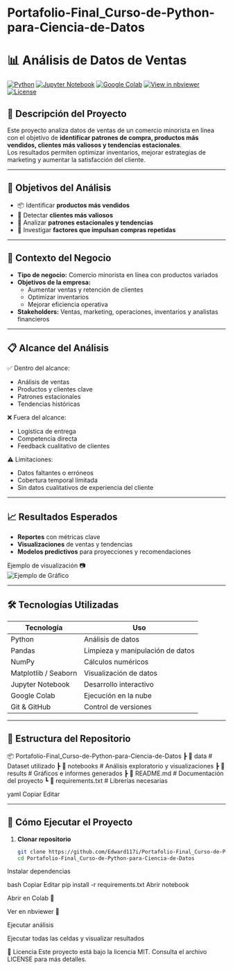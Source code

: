 # Portafolio-Final_Curso-de-Python-para-Ciencia-de-Datos
# 📊 Análisis de Datos de Ventas

[![Python](https://img.shields.io/badge/Python-3.10+-blue.svg)](https://www.python.org/)
[![Jupyter Notebook](https://img.shields.io/badge/Jupyter-Notebook-orange.svg)](https://jupyter.org/)
[![Google Colab](https://img.shields.io/badge/Open%20in-Colab-yellow.svg)](https://colab.research.google.com/drive/1qisiAAu_2Su63tEWJ3bjjYgao_GLmW9T#scrollTo=lI-Kozab30ZE)
[![View in nbviewer](https://img.shields.io/badge/View%20in-nbviewer-blue.svg)](https://nbviewer.org/github/Edward117i/Portafolio-Final_Curso-de-Python-para-Ciencia-de-Datos/blob/main/Portafolio%20Final_Curso%20de%20Python%20para%20Ciencia%20de%20Datos.ipynb)
[![License](https://img.shields.io/badge/License-MIT-green.svg)](LICENSE)

## 📌 Descripción del Proyecto
Este proyecto analiza datos de ventas de un comercio minorista en línea con el objetivo de **identificar patrones de compra, productos más vendidos, clientes más valiosos y tendencias estacionales**.  
Los resultados permiten optimizar inventarios, mejorar estrategias de marketing y aumentar la satisfacción del cliente.

---

## 🎯 Objetivos del Análisis
- 📦 Identificar **productos más vendidos**
- 👥 Detectar **clientes más valiosos**
- 📅 Analizar **patrones estacionales y tendencias**
- 🔄 Investigar **factores que impulsan compras repetidas**

---

## 🏢 Contexto del Negocio
- **Tipo de negocio:** Comercio minorista en línea con productos variados
- **Objetivos de la empresa:**
  - Aumentar ventas y retención de clientes
  - Optimizar inventarios
  - Mejorar eficiencia operativa
- **Stakeholders:** Ventas, marketing, operaciones, inventarios y analistas financieros

---

## 📋 Alcance del Análisis
✅ Dentro del alcance:
- Análisis de ventas
- Productos y clientes clave
- Patrones estacionales
- Tendencias históricas

❌ Fuera del alcance:
- Logística de entrega
- Competencia directa
- Feedback cualitativo de clientes

⚠️ Limitaciones:
- Datos faltantes o erróneos
- Cobertura temporal limitada
- Sin datos cualitativos de experiencia del cliente

---

## 📈 Resultados Esperados
- **Reportes** con métricas clave
- **Visualizaciones** de ventas y tendencias
- **Modelos predictivos** para proyecciones y recomendaciones

Ejemplo de visualización 📷  
![Ejemplo de Gráfico](results/grafico1.png)

---

## 🛠️ Tecnologías Utilizadas
| Tecnología | Uso |
|------------|-----|
| Python     | Análisis de datos |
| Pandas     | Limpieza y manipulación de datos |
| NumPy      | Cálculos numéricos |
| Matplotlib / Seaborn | Visualización de datos |
| Jupyter Notebook | Desarrollo interactivo |
| Google Colab | Ejecución en la nube |
| Git & GitHub | Control de versiones |

---

## 📂 Estructura del Repositorio
📦 Portafolio-Final_Curso-de-Python-para-Ciencia-de-Datos
┣ 📂 data # Dataset utilizado
┣ 📂 notebooks # Análisis exploratorio y visualizaciones
┣ 📂 results # Gráficos e informes generados
┣ 📜 README.md # Documentación del proyecto
┗ 📜 requirements.txt # Librerías necesarias

yaml
Copiar
Editar

---

## 🚀 Cómo Ejecutar el Proyecto
1. **Clonar repositorio**
   ```bash
   git clone https://github.com/Edward117i/Portafolio-Final_Curso-de-Python-para-Ciencia-de-Datos.git
   cd Portafolio-Final_Curso-de-Python-para-Ciencia-de-Datos
Instalar dependencias

bash
Copiar
Editar
pip install -r requirements.txt
Abrir notebook

Abrir en Colab 🚀

Ver en nbviewer 📖

Ejecutar análisis

Ejecutar todas las celdas y visualizar resultados

📜 Licencia
Este proyecto está bajo la licencia MIT. Consulta el archivo LICENSE para más detalles.
